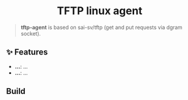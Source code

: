 <!-- Title-->
<p align="center">
  <h1 align="center">TFTP linux agent</h1>
</p>

> **tftp-agent** is based on sai-sv/tftp (get and put requests via dgram socket).

## ✨ Features

-  **...**: ...
-  **...**: ...

##  Build
